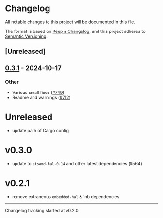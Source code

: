 # Changelog

All notable changes to this project will be documented in this file.

The format is based on [Keep a Changelog](https://keepachangelog.com/en/1.0.0/),
and this project adheres to [Semantic Versioning](https://semver.org/spec/v2.0.0.html).

## [Unreleased]

## [0.3.1](https://github.com/jbeaurivage/atsamd/compare/wio_lite_w600-0.3.0...wio_lite_w600-0.3.1) - 2024-10-17

### Other

- Various small fixes ([#749](https://github.com/jbeaurivage/atsamd/pull/749))
- Readme and warnings ([#712](https://github.com/jbeaurivage/atsamd/pull/712))
# Unreleased

- update path of Cargo config

# v0.3.0

- update to `atsamd-hal-0.14` and other latest dependencies (#564)

# v0.2.1

- remove extraneous `embedded-hal` & `nb dependencies

---

Changelog tracking started at v0.2.0
